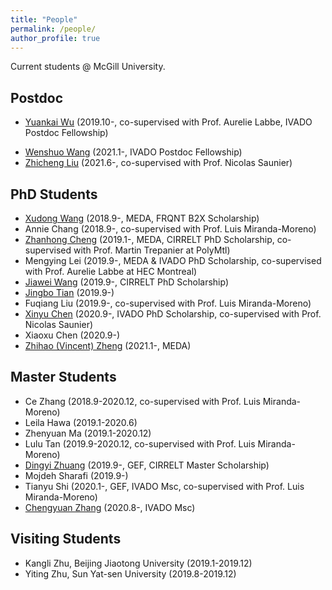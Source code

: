 ```yaml
---
title: "People"
permalink: /people/
author_profile: true
---
```



Current students @ McGill University.

## Postdoc
* [Yuankai Wu](https://kaimaoge.github.io/) (2019.10-, co-supervised with Prof. Aurelie Labbe, IVADO Postdoc Fellowship)
<!--  [Feilong Wang](https://sites.google.com/view/feilong-wang/home) (2021.1-, co-supervised with Prof. Nicolas Saunier) -->
* [Wenshuo Wang](http://wenshuow.com/) (2021.1-, IVADO Postdoc Fellowship)
* [Zhicheng Liu](http://zhichengliu.me/) (2021.6-, co-supervised with Prof. Nicolas Saunier)

## PhD Students
* [Xudong Wang](https://martina1024.github.io/) (2018.9-, MEDA, FRQNT B2X Scholarship)  
* Annie Chang (2018.9-, co-supervised with Prof. Luis Miranda-Moreno)
* [Zhanhong Cheng](https://chengzhanhong.github.io/) (2019.1-, MEDA, CIRRELT PhD Scholarship, co-supervised with Prof. Martin Trepanier at PolyMtl)
* Mengying Lei (2019.9-, MEDA & IVADO PhD Scholarship, co-supervised with Prof. Aurelie Labbe at HEC Montreal)
* [Jiawei Wang](https://wangjw6.github.io/) (2019.9-, CIRRELT PhD Scholarship)
* [Jingbo Tian](https://joshuatian-mcgill.github.io/) (2019.9-)
* Fuqiang Liu (2019.9-, co-supervised with Prof. Luis Miranda-Moreno)
* [Xinyu Chen](https://transdim.github.io/) (2020.9-, IVADO PhD Scholarship, co-supervised with Prof. Nicolas Saunier)
* Xiaoxu Chen (2020.9-)
* [Zhihao (Vincent) Zheng](https://vincent-zheng.com/) (2021.1-, MEDA)


## Master Students
* Ce Zhang (2018.9-2020.12, co-supervised with Prof. Luis Miranda-Moreno)
* Leila Hawa (2019.1-2020.6)
* Zhenyuan Ma (2019.1-2020.12)
* Lulu Tan (2019.9-2020.12, co-supervised with Prof. Luis Miranda-Moreno)
* [Dingyi Zhuang](https://zhuangdingyi.github.io/) (2019.9-, GEF, CIRRELT Master Scholarship)
* Mojdeh Sharafi (2019.9-)
* Tianyu Shi (2020.1-, GEF, IVADO Msc, co-supervised with Prof. Luis Miranda-Moreno)
* [Chengyuan Zhang](https://chengyuanzhang.wixsite.com/home) (2020.8-, IVADO Msc)


## Visiting Students
* Kangli Zhu, Beijing Jiaotong University (2019.1-2019.12)
* Yiting Zhu, Sun Yat-sen University (2019.8-2019.12)